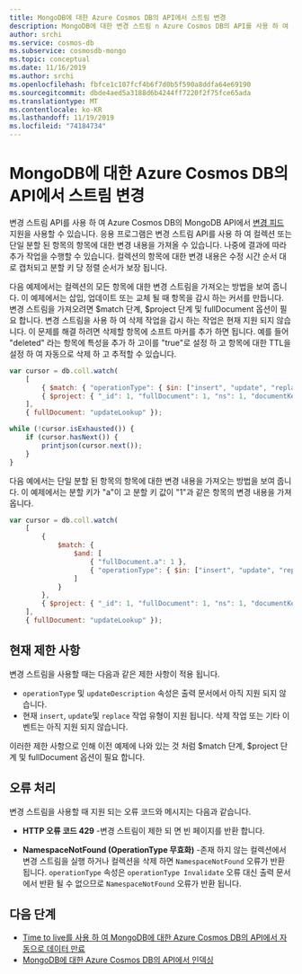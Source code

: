 ```yaml
---
title: MongoDB에 대한 Azure Cosmos DB의 API에서 스트림 변경
description: MongoDB에 대한 변경 스트림 n Azure Cosmos DB의 API를 사용 하 여 데이터에 대한 변경 내용을 가져오는 방법에 대해 알아봅니다.
author: srchi
ms.service: cosmos-db
ms.subservice: cosmosdb-mongo
ms.topic: conceptual
ms.date: 11/16/2019
ms.author: srchi
ms.openlocfilehash: fbfce1c107fcf4b6f7d0b5f590a8ddfa64e69190
ms.sourcegitcommit: dbde4aed5a3188d6b4244ff7220f2f75fce65ada
ms.translationtype: MT
ms.contentlocale: ko-KR
ms.lasthandoff: 11/19/2019
ms.locfileid: "74184734"
---
```

# <a name="change-streams-in-azure-cosmos-dbs-api-for-mongodb"></a>MongoDB에 대한 Azure Cosmos DB의 API에서 스트림 변경

변경 스트림 API를 사용 하 여 Azure Cosmos DB의 MongoDB API에서 [변경 피드](change-feed.md) 지원을 사용할 수 있습니다. 응용 프로그램은 변경 스트림 API를 사용 하 여 컬렉션 또는 단일 분할 된 항목의 항목에 대한 변경 내용을 가져올 수 있습니다. 나중에 결과에 따라 추가 작업을 수행할 수 있습니다. 컬렉션의 항목에 대한 변경 내용은 수정 시간 순서 대로 캡처되고 분할 키 당 정렬 순서가 보장 됩니다.

다음 예제에서는 컬렉션의 모든 항목에 대한 변경 스트림을 가져오는 방법을 보여 줍니다. 이 예제에서는 삽입, 업데이트 또는 교체 될 때 항목을 감시 하는 커서를 만듭니다. 변경 스트림을 가져오려면 $match 단계, $project 단계 및 fullDocument 옵션이 필요 합니다. 변경 스트림을 사용 하 여 삭제 작업을 감시 하는 작업은 현재 지원 되지 않습니다. 이 문제를 해결 하려면 삭제할 항목에 소프트 마커를 추가 하면 됩니다. 예를 들어 "deleted" 라는 항목에 특성을 추가 하 고이를 "true"로 설정 하 고 항목에 대한 TTL을 설정 하 여 자동으로 삭제 하 고 추적할 수 있습니다.

```javascript
var cursor = db.coll.watch(
    [
        { $match: { "operationType": { $in: ["insert", "update", "replace"] } } },
        { $project: { "_id": 1, "fullDocument": 1, "ns": 1, "documentKey": 1 } }
    ],
    { fullDocument: "updateLookup" });

while (!cursor.isExhausted()) {
    if (cursor.hasNext()) {
        printjson(cursor.next());
    }
}
```

다음 예에서는 단일 분할 된 항목의 항목에 대한 변경 내용을 가져오는 방법을 보여 줍니다. 이 예제에서는 분할 키가 "a"이 고 분할 키 값이 "1"과 같은 항목의 변경 내용을 가져옵니다.

```javascript
var cursor = db.coll.watch(
    [
        { 
            $match: { 
                $and: [
                    { "fullDocument.a": 1 }, 
                    { "operationType": { $in: ["insert", "update", "replace"] } }
                ]
            }
        },
        { $project: { "_id": 1, "fullDocument": 1, "ns": 1, "documentKey": 1} }
    ],
    { fullDocument: "updateLookup" });

```

## <a name="current-limitations"></a>현재 제한 사항

변경 스트림을 사용할 때는 다음과 같은 제한 사항이 적용 됩니다.

* `operationType` 및 `updateDescription` 속성은 출력 문서에서 아직 지원 되지 않습니다.
* 현재 `insert`, `update`및 `replace` 작업 유형이 지원 됩니다. 삭제 작업 또는 기타 이벤트는 아직 지원 되지 않습니다.

이러한 제한 사항으로 인해 이전 예제에 나와 있는 것 처럼 $match 단계, $project 단계 및 fullDocument 옵션이 필요 합니다.

## <a name="error-handling"></a>오류 처리

변경 스트림을 사용할 때 지원 되는 오류 코드와 메시지는 다음과 같습니다.

* **HTTP 오류 코드 429** -변경 스트림이 제한 되 면 빈 페이지를 반환 합니다.

* **NamespaceNotFound (OperationType 무효화)** -존재 하지 않는 컬렉션에서 변경 스트림을 실행 하거나 컬렉션을 삭제 하면 `NamespaceNotFound` 오류가 반환 됩니다. `operationType` 속성은 `operationType Invalidate` 오류 대신 출력 문서에서 반환 될 수 없으므로 `NamespaceNotFound` 오류가 반환 됩니다.

## <a name="next-steps"></a>다음 단계

* [Time to live를 사용 하 여 MongoDB에 대한 Azure Cosmos DB의 API에서 자동으로 데이터 만료](mongodb-time-to-live.md)
* [MongoDB에 대한 Azure Cosmos DB의 API에서 인덱싱](mongodb-indexing.md)